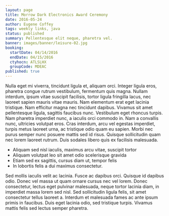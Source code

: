 ```yaml
---
layout: page
title: Morrow Dark Electronics Award Ceremony
date: 2016-05-24
author: Eugene Coffey
tags: weekly links, java
status: published
summary: Pellentesque elit neque, pharetra vel.
banner: images/banner/leisure-02.jpg
booking:
  startDate: 04/14/2016
  endDate: 04/15/2016
  ctyhocn: ATLSLHX
  groupCode: MDEAC
published: true
---
```

Nulla eget mi viverra, tincidunt ligula et, aliquam orci. Integer ligula eros, pharetra congue rutrum vestibulum, fermentum quis magna. Nullam interdum, ipsum vitae suscipit facilisis, tortor ligula fringilla lacus, nec laoreet sapien mauris vitae mauris. Nam elementum erat eget lacinia tristique. Nam efficitur magna nec tincidunt dapibus. Vivamus sit amet pellentesque ligula, sagittis faucibus nunc. Vestibulum eget rhoncus turpis. Nam pharetra imperdiet nunc, a iaculis orci commodo in. Nam a convallis nunc, ultricies volutpat eros. Cras interdum, arcu vel egestas imperdiet, turpis metus laoreet urna, ac tristique odio quam eu sapien. Morbi nec purus semper nunc posuere mattis sed id risus. Quisque sollicitudin quam nec lorem laoreet rutrum. Duis sodales libero quis ex facilisis malesuada.

* Aliquam sed nisl iaculis, maximus arcu vitae, suscipit tortor
* Aliquam volutpat leo sit amet odio scelerisque gravida
* Etiam sed ex sagittis, cursus diam ut, tempor felis
* In lobortis felis a dui maximus consectetur.

Sed mollis iaculis velit ac lacinia. Fusce ac dapibus orci. Quisque id dapibus odio. Donec vel massa ut quam ornare cursus nec vel lorem. Donec consectetur, lectus eget pulvinar malesuada, neque tortor lacinia diam, in imperdiet massa lorem sed nisl. Sed sollicitudin ligula felis, sit amet consectetur tellus laoreet a. Interdum et malesuada fames ac ante ipsum primis in faucibus. Duis eget lacinia odio, sed tristique turpis. Vivamus mattis felis sed lectus semper pharetra.
